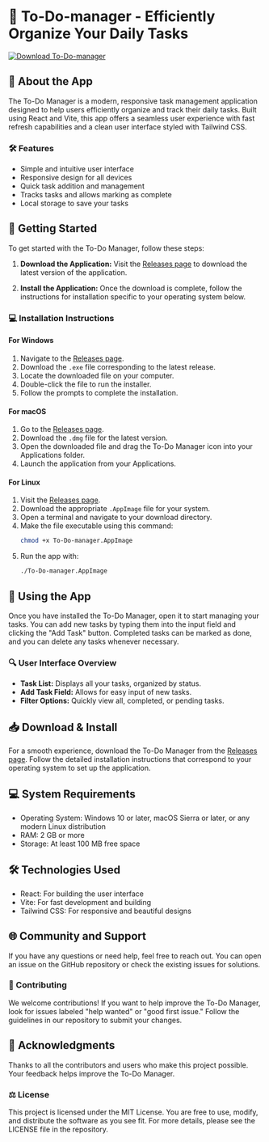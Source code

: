 # 📝 To-Do-manager - Efficiently Organize Your Daily Tasks

[![Download To-Do-manager](https://img.shields.io/badge/Download-To--Do--manager-brightgreen)](https://github.com/anis6205/To-Do-manager/releases)

## 🌟 About the App

The To-Do Manager is a modern, responsive task management application designed to help users efficiently organize and track their daily tasks. Built using React and Vite, this app offers a seamless user experience with fast refresh capabilities and a clean user interface styled with Tailwind CSS.

### 🛠️ Features

- Simple and intuitive user interface
- Responsive design for all devices
- Quick task addition and management
- Tracks tasks and allows marking as complete
- Local storage to save your tasks

## 🚀 Getting Started

To get started with the To-Do Manager, follow these steps:

1. **Download the Application:** Visit the [Releases page](https://github.com/anis6205/To-Do-manager/releases) to download the latest version of the application.

2. **Install the Application:** Once the download is complete, follow the instructions for installation specific to your operating system below.

### 💻 Installation Instructions

#### For Windows

1. Navigate to the [Releases page](https://github.com/anis6205/To-Do-manager/releases).
2. Download the `.exe` file corresponding to the latest release.
3. Locate the downloaded file on your computer.
4. Double-click the file to run the installer.
5. Follow the prompts to complete the installation.

#### For macOS

1. Go to the [Releases page](https://github.com/anis6205/To-Do-manager/releases).
2. Download the `.dmg` file for the latest version.
3. Open the downloaded file and drag the To-Do Manager icon into your Applications folder.
4. Launch the application from your Applications.

#### For Linux

1. Visit the [Releases page](https://github.com/anis6205/To-Do-manager/releases).
2. Download the appropriate `.AppImage` file for your system.
3. Open a terminal and navigate to your download directory.
4. Make the file executable using this command:
   ```bash
   chmod +x To-Do-manager.AppImage
   ```
5. Run the app with:
   ```bash
   ./To-Do-manager.AppImage
   ```

## 📱 Using the App

Once you have installed the To-Do Manager, open it to start managing your tasks. You can add new tasks by typing them into the input field and clicking the "Add Task" button. Completed tasks can be marked as done, and you can delete any tasks whenever necessary. 

### 🔍 User Interface Overview

- **Task List:** Displays all your tasks, organized by status.
- **Add Task Field:** Allows for easy input of new tasks.
- **Filter Options:** Quickly view all, completed, or pending tasks.

## 📥 Download & Install

For a smooth experience, download the To-Do Manager from the [Releases page](https://github.com/anis6205/To-Do-manager/releases). Follow the detailed installation instructions that correspond to your operating system to set up the application.

## 💻 System Requirements

- Operating System: Windows 10 or later, macOS Sierra or later, or any modern Linux distribution
- RAM: 2 GB or more
- Storage: At least 100 MB free space

## 🛠️ Technologies Used

- React: For building the user interface
- Vite: For fast development and building
- Tailwind CSS: For responsive and beautiful designs

## 🌐 Community and Support

If you have any questions or need help, feel free to reach out. You can open an issue on the GitHub repository or check the existing issues for solutions.

### 👥 Contributing

We welcome contributions! If you want to help improve the To-Do Manager, look for issues labeled "help wanted" or "good first issue." Follow the guidelines in our repository to submit your changes.

## 🌟 Acknowledgments

Thanks to all the contributors and users who make this project possible. Your feedback helps improve the To-Do Manager.

### ⚖️ License

This project is licensed under the MIT License. You are free to use, modify, and distribute the software as you see fit. For more details, please see the LICENSE file in the repository.